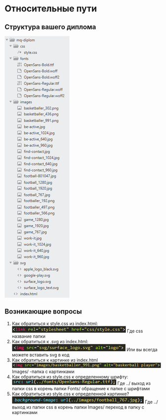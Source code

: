 # 	Относительные пути
## 	Структура вашего диплома
![Структура диплома](img/1.png)

## 	Возникающие вопросы
1. 	Как обратиться к style.css из index.html:
![Код для вызова css](img/2.png)
Где css название папки
2. 	Как обратиться к .svg из index.html:
![Код для вызова svg](img/3.png)
Или вы всегда можете вставить svg в код
3. 	Как обратиться к картинке из index.html
![Код вызова картинки](img/4.png)
Images/ -папка с картинками
4.	Как обратиться из style.css к определенному шрифту:
![Код вызова шрифтов](img/5.png)
Где ../ выход из папки css в корень папки
Fonts/ обращение к папке с шрифтами
5. 	Как обратиться из style.css к определенной картинке?
![Код вызова картинки из css](img/6.png)
Где ../ выход из папки css в корень папки
Images/ переход в папку с картинками